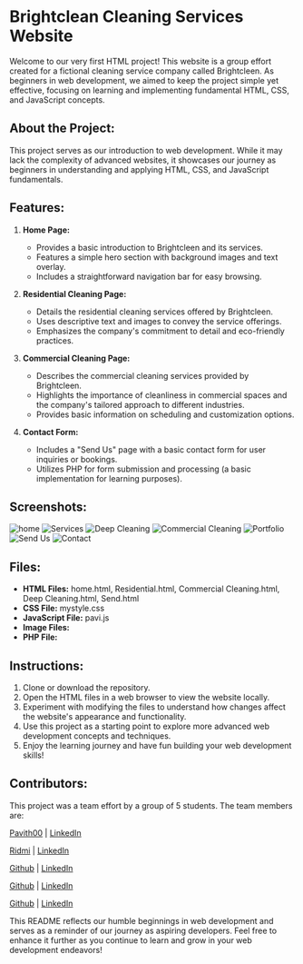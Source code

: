 # Brightclean Cleaning Services Website

Welcome to our very first HTML project! This website is a group effort created for a fictional cleaning service company called Brightcleen. As beginners in web development, we aimed to keep the project simple yet effective, focusing on learning and implementing fundamental HTML, CSS, and JavaScript concepts.

## About the Project:

This project serves as our introduction to web development. While it may lack the complexity of advanced websites, it showcases our journey as beginners in understanding and applying HTML, CSS, and JavaScript fundamentals.

## Features:

1. **Home Page:** 
   - Provides a basic introduction to Brightcleen and its services.
   - Features a simple hero section with background images and text overlay.
   - Includes a straightforward navigation bar for easy browsing.

2. **Residential Cleaning Page:**
   - Details the residential cleaning services offered by Brightcleen.
   - Uses descriptive text and images to convey the service offerings.
   - Emphasizes the company's commitment to detail and eco-friendly practices.

3. **Commercial Cleaning Page:**
   - Describes the commercial cleaning services provided by Brightcleen.
   - Highlights the importance of cleanliness in commercial spaces and the company's tailored approach to different industries.
   - Provides basic information on scheduling and customization options.

4. **Contact Form:**
   - Includes a "Send Us" page with a basic contact form for user inquiries or bookings.
   - Utilizes PHP for form submission and processing (a basic implementation for learning purposes).

## Screenshots:
![home](https://github.com/Pavith00/cleaning_servicee_website/assets/113990110/90885944-d80f-49c7-8678-ffb3f08cadcb)
![Services](https://github.com/Pavith00/cleaning_servicee_website/assets/113990110/984067ac-207e-4551-8e27-4b059612b919)
![Deep Cleaning](https://github.com/Pavith00/cleaning_servicee_website/assets/113990110/32834001-cc5c-442c-b2e7-bb2f141f120e)
![Commercial Cleaning](https://github.com/Pavith00/cleaning_servicee_website/assets/113990110/aaad9dd3-b2a9-4a60-85c9-ab62d458c4c3)
![Portfolio](https://github.com/Pavith00/cleaning_servicee_website/assets/113990110/49b639b2-064b-4106-8dcf-611611a1b10d)
![Send Us](https://github.com/Pavith00/cleaning_servicee_website/assets/113990110/2fa26378-c127-48f4-9be7-15df7007406f)
![Contact](https://github.com/Pavith00/cleaning_servicee_website/assets/113990110/0f0fc825-3b41-4243-a63a-6b0129ae6f88)

## Files:

- **HTML Files:** home.html, Residential.html, Commercial Cleaning.html, Deep Cleaning.html, Send.html
- **CSS File:** mystyle.css
- **JavaScript File:** pavi.js
- **Image Files:** 
- **PHP File:** 

## Instructions:

1. Clone or download the repository.
2. Open the HTML files in a web browser to view the website locally.
3. Experiment with modifying the files to understand how changes affect the website's appearance and functionality.
4. Use this project as a starting point to explore more advanced web development concepts and techniques.
5. Enjoy the learning journey and have fun building your web development skills!

## Contributors:
This project was a team effort by a group of 5 students. The team members are:

[Pavith00](https://github.com/Pavith00) | [LinkedIn](https://www.linkedin.com/in/pavithra-ramanayake-52918a251/) 

[Ridmi](https://github.com/Riyash99) | [LinkedIn](www.linkedin.com/in/ridmiyashodha)

[Github]() | [LinkedIn]()

[Github]() | [LinkedIn]()

[Github]() | [LinkedIn]()


This README reflects our humble beginnings in web development and serves as a reminder of our journey as aspiring developers. Feel free to enhance it further as you continue to learn and grow in your web development endeavors!
